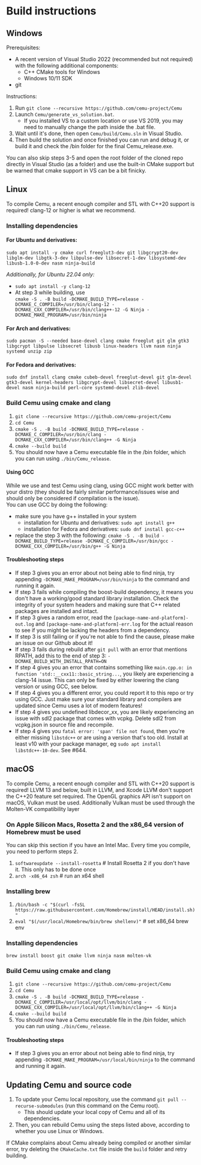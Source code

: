 # Build instructions

## Windows

Prerequisites:
- A recent version of Visual Studio 2022 (recommended but not required) with the following additional components:
  - C++ CMake tools for Windows
  - Windows 10/11 SDK
- git

Instructions:

1. Run `git clone --recursive https://github.com/cemu-project/Cemu`
2. Launch `Cemu/generate_vs_solution.bat`.
    - If you installed VS to a custom location or use VS 2019, you may need to manually change the path inside the .bat file.
3. Wait until it's done, then open `Cemu/build/Cemu.sln` in Visual Studio.
4. Then build the solution and once finished you can run and debug it, or build it and check the /bin folder for the final Cemu_release.exe.

You can also skip steps 3-5 and open the root folder of the cloned repo directly in Visual Studio (as a folder) and use the built-in CMake support but be warned that cmake support in VS can be a bit finicky.

## Linux

To compile Cemu, a recent enough compiler and STL with C++20 support is required! clang-12 or higher is what we recommend.

### Installing dependencies

#### For Ubuntu and derivatives:
`sudo apt install -y cmake curl freeglut3-dev git libgcrypt20-dev libglm-dev libgtk-3-dev libpulse-dev libsecret-1-dev libsystemd-dev libusb-1.0-0-dev nasm ninja-build` 

*Additionally, for Ubuntu 22.04 only:*
 - `sudo apt install -y clang-12`
 - At step 3 while building, use  
   `cmake -S . -B build -DCMAKE_BUILD_TYPE=release -DCMAKE_C_COMPILER=/usr/bin/clang-12 -DCMAKE_CXX_COMPILER=/usr/bin/clang++-12 -G Ninja -DCMAKE_MAKE_PROGRAM=/usr/bin/ninja`

#### For Arch and derivatives:
`sudo pacman -S --needed base-devel clang cmake freeglut git glm gtk3 libgcrypt libpulse libsecret libusb linux-headers llvm nasm ninja systemd unzip zip`

#### For Fedora and derivatives:
`sudo dnf install clang cmake cubeb-devel freeglut-devel git glm-devel gtk3-devel kernel-headers libgcrypt-devel libsecret-devel libusb1-devel nasm ninja-build perl-core systemd-devel zlib-devel`

### Build Cemu using cmake and clang
1. `git clone --recursive https://github.com/cemu-project/Cemu`
2. `cd Cemu`
3. `cmake -S . -B build -DCMAKE_BUILD_TYPE=release -DCMAKE_C_COMPILER=/usr/bin/clang -DCMAKE_CXX_COMPILER=/usr/bin/clang++ -G Ninja`
4. `cmake --build build`
5. You should now have a Cemu executable file in the /bin folder, which you can run using `./bin/Cemu_release`.

#### Using GCC
While we use and test Cemu using clang, using GCC might work better with your distro (they should be fairly similar performance/issues wise and should only be considered if compilation is the issue).  
You can use GCC by doing the following:
- make sure you have g++ installed in your system
  - installation for Ubuntu and derivatives: `sudo apt install g++`
  - installation for Fedora and derivatives: `sudo dnf install gcc-c++`
- replace the step 3 with the following:
`cmake -S . -B build -DCMAKE_BUILD_TYPE=release -DCMAKE_C_COMPILER=/usr/bin/gcc -DCMAKE_CXX_COMPILER=/usr/bin/g++ -G Ninja`

#### Troubleshooting steps
 - If step 3 gives you an error about not being able to find ninja, try appending `-DCMAKE_MAKE_PROGRAM=/usr/bin/ninja` to the command and running it again.
 - If step 3 fails while compiling the boost-build dependency, it means you don't have a working/good standard library installation. Check the integrity of your system headers and making sure that C++ related packages are installed and intact.
 - If step 3 gives a random error, read the `[package-name-and-platform]-out.log` and `[package-name-and-platform]-err.log` for the actual reason to see if you might be lacking the headers from a dependency.
 - If step 3 is still failing or if you're not able to find the cause, please make an issue on our Github about it!
 - If step 3 fails during rebuild after `git pull` with an error that mentions RPATH, add this to the end of step 3: `-DCMAKE_BUILD_WITH_INSTALL_RPATH=ON`
 - If step 4 gives you an error that contains something like `main.cpp.o: in function 'std::__cxx11::basic_string...`, you likely are experiencing a clang-14 issue. This can only be fixed by either lowering the clang version or using GCC, see below.
 - If step 4 gives you a different error, you could report it to this repo or try using GCC. Just make sure your standard library and compilers are updated since Cemu uses a lot of modern features!
 - If step 4 gives you undefined libdecor_xx, you are likely experiencing an issue with sdl2 package that comes with vcpkg. Delete sdl2 from vcpkg.json in source file and recompile.
 - If step 4 gives you `fatal error: 'span' file not found`, then you're either missing `libstdc++` or are using a version that's too old. Install at least v10 with your package manager, eg `sudo apt install libstdc++-10-dev`. See #644.

## macOS

To compile Cemu, a recent enough compiler and STL with C++20 support is required! LLVM 13 and 
below, built in LLVM, and Xcode LLVM don't support the C++20 feature set required. The OpenGL graphics
API isn't support on macOS, Vulkan must be used. Additionally Vulkan must be used through the 
Molten-VK compatibility layer

### On Apple Silicon Macs, Rosetta 2 and the x86_64 version of Homebrew must be used

You can skip this section if you have an Intel Mac. Every time you compile, you need to perform steps 2.

1. `softwareupdate --install-rosetta` # Install Rosetta 2 if you don't have it. This only has to be done once
2. `arch -x86_64 zsh` # run an x64 shell

### Installing brew

1. `/bin/bash -c "$(curl -fsSL https://raw.githubusercontent.com/Homebrew/install/HEAD/install.sh)"`
2. `eval "$(/usr/local/Homebrew/bin/brew shellenv)"` # set x86_64 brew env

### Installing dependencies

`brew install boost git cmake llvm ninja nasm molten-vk`

### Build Cemu using cmake and clang
1. `git clone --recursive https://github.com/cemu-project/Cemu`
2. `cd Cemu`
3. `cmake -S . -B build -DCMAKE_BUILD_TYPE=release -DCMAKE_C_COMPILER=/usr/local/opt/llvm/bin/clang -DCMAKE_CXX_COMPILER=/usr/local/opt/llvm/bin/clang++ -G Ninja`
4. `cmake --build build`
5. You should now have a Cemu executable file in the /bin folder, which you can run using `./bin/Cemu_release`.

#### Troubleshooting steps
- If step 3 gives you an error about not being able to find ninja, try appending `-DCMAKE_MAKE_PROGRAM=/usr/local/bin/ninja` to the command and running it again.

## Updating Cemu and source code
1. To update your Cemu local repository, use the command `git pull --recurse-submodules` (run this command on the Cemu root).
    - This should update your local copy of Cemu and all of its dependencies.
2. Then, you can rebuild Cemu using the steps listed above, according to whether you use Linux or Windows.

If CMake complains about Cemu already being compiled or another similar error, try deleting the `CMakeCache.txt` file inside the `build` folder and retry building.
